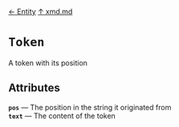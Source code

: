 [&#8592; Entity](xmd--entity.md) [&#8593; xmd.md](xmd.md) 
# `Token`

A token with its position


## Attributes
**`pos`** &#8213; The position in the string it originated from  
**`text`** &#8213; The content of the token  
